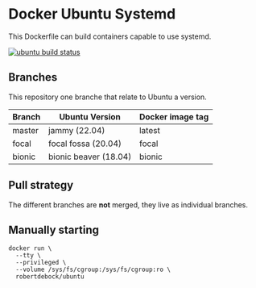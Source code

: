 Docker Ubuntu Systemd
=====================

This Dockerfile can build containers capable to use systemd.

[![ubuntu build status](https://img.shields.io/docker/cloud/build/robertdebock/ubuntu.svg)](https://hub.docker.com/repository/docker/robertdebock/ubuntu)

Branches
--------

This repository one branche that relate to Ubuntu a version.

|Branch |Ubuntu Version        |Docker image tag|
|-------|----------------------|----------------|
|master |jammy (22.04)         |latest          |
|focal  |focal fossa (20.04)   |focal           |
|bionic |bionic beaver (18.04) |bionic          |

Pull strategy
-------------

The different branches are **not** merged, they live as individual branches.

Manually starting
-----------------

```
docker run \
  --tty \
  --privileged \
  --volume /sys/fs/cgroup:/sys/fs/cgroup:ro \
  robertdebock/ubuntu
```
